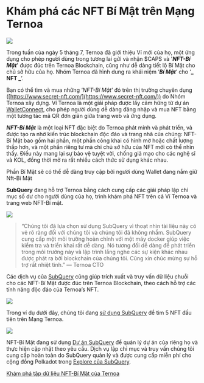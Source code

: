 # Khám phá các NFT Bí Mật trên Mạng Ternoa

![](https://miro.medium.com/max/1200/0*s1fSGGelS-HVJNBm)

Trong tuần của ngày 5 tháng 7, Ternoa đã giới thiệu Ví mới của họ, một ứng dụng cho phép người dùng trong tương lai gửi và nhận $CAPS và '**_NFT-Bí Mật_**' được đúc trên Ternoa Blockchain, cũng như dễ dàng tiết lộ Bí Mật cho chủ sở hữu của họ. Nhóm Ternoa đã hình dung ra khái niệm ‘**_Bí Mật_**’ cho ‘**_ NFT _**’.

Bạn có thể tìm và mua những ‘_NFT-Bí Mật_’ đó trên thị trường chuyên dụng ([https://www.secret-nft.com/](https://www.secret-nft.com/)) do Nhóm Ternoa xây dựng. Ví Ternoa là một giải pháp được lấy cảm hứng từ dự án [WalletConnect](https://walletconnect.org/), cho phép người dùng dễ dàng đăng nhập và mua NFT bằng một tương tác mã QR đơn giản giữa trang web và ứng dụng.

**_NFT-Bí Mật_** là một loại NFT đặc biệt do Ternoa phát minh và phát triển, và được tạo ra nhờ kiến ​​trúc blockchain độc đáo và trang nhã của chúng: NFT-Bí Mật bao gồm hai phần, một phần công khai có hình mờ hoặc chất lượng thấp hơn, và một phần riêng tư mà chỉ chủ sở hữu của NFT mới có thể nhìn thấy. Điều này mang lại sự bảo vệ tuyệt vời, chống giả mạo cho các nghệ sĩ và KOL, đồng thời mở ra rất nhiều cách thức sử dụng khác nhau.

Phần Bí Mật sẽ có thể dễ dàng truy cập bởi người dùng Wallet đang nắm giữ Nft-Bí Mật

**SubQuery** đang hỗ trợ Ternoa bằng cách cung cấp các giải pháp lập chỉ mục số dư cho người dùng của họ, trình khám phá NFT trên cả Ví Ternoa và trang web NFT-Bí mật.

![](https://miro.medium.com/max/1400/0*gquKRKBgiyAAxRFZ)

> “Chúng tôi đã lựa chọn sử dụng SubQuery vì thoạt nhìn tài liệu này có vẻ rõ ràng đối với chúng tôi và chúng tôi đã không nhầm. SubQuery cung cấp một môi trường hoàn chỉnh với một máy docker giúp việc kiểm tra và triển khai rất dễ dàng. Nó tương đối dễ dàng để phát triển trong môi trường này và lập trình lắng nghe các sự kiện khác nhau được phát ra bởi blockchain của chúng tôi. Cũng xin chúc mừng sự hỗ trợ rất nhiệt tình.” — Ternoa CTO

Các dịch vụ của [SubQuery](https://subquery.network/) cũng giúp trích xuất và truy vấn dữ liệu chuỗi cho các NFT-Bí Mật được đúc trên Ternoa Blockchain, theo cách hỗ trợ các tính năng độc đáo của Ternoa’s NFT.

![](https://miro.medium.com/max/1400/0*CA7lfxmZxHCKhzWw)

Trong ví dụ dưới đây, chúng tôi đang [sử dụng SubQuery](https://explorer.subquery.network/subquery/capsule-corp-ternoa/indexer) để tìm 5 NFT đầu tiên trên Mạng Ternoa.

![](https://miro.medium.com/max/1400/0*YaQGpb3xUn7BUESx)

NFT-Bí Mật đang sử dụng [Dự án SubQuery](https://project.subquery.network/) để quản lý dự án của riêng họ và thực hiện cập nhật theo yêu cầu. Dịch vụ lập chỉ mục và truy vấn chúng tôi cung cấp hoàn toàn do SubQuery quản lý và được cung cấp miễn phí cho cộng đồng Polkadot trong [Explore của SubQuery](https://explorer.subquery.network/).

[Khám phá tập dữ liệu NFT-Bí Mật của Ternoa](https://explorer.subquery.network/subquery/capsule-corp-ternoa/indexer)